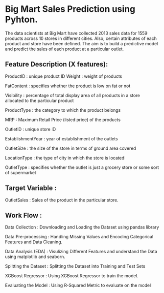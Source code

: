 # **Big Mart Sales Prediction using Pyhton.**

The data scientists at Big Mart have collected 2013 sales data for 1559 products across 10 stores in different cities. Also, certain attributes of each product and store have been defined. The aim is to build a predictive model and predict the sales of each product at a particular outlet.

## Feature Description (X features): 

ProductID : unique product ID
Weight : weight of products

FatContent : specifies whether the product is low on fat or not

Visibility : percentage of total display area of all products in a store allocated to the particular product

ProductType : the category to which the product belongs

MRP : Maximum Retail Price (listed price) of the products

OutletID : unique store ID

EstablishmentYear : year of establishment of the outlets

OutletSize : the size of the store in terms of ground area covered

LocationType : the type of city in which the store is located

OutletType : specifies whether the outlet is just a grocery store or some sort of supermarket

## Target Variable : 

OutletSales : Sales of the product in the particular store.

## Work Flow :

Data Collection : Downloading and Loading the Dataset using pandas library

Data Pre-processing : Handling Missing Values and Encoding Categorical Features and Data Cleaning.

Data Analysis (EDA) : Visulizing Different Features and understand the Data using matplotlib and seaborn.

Splitting the Dataset : Splitting the Dataset into Training and Test Sets

XGBoost Regressor : Using XGBoost Regressor to train the model.

Evaluating the Model : Using R-Squared Metric to evaluate on the model 
